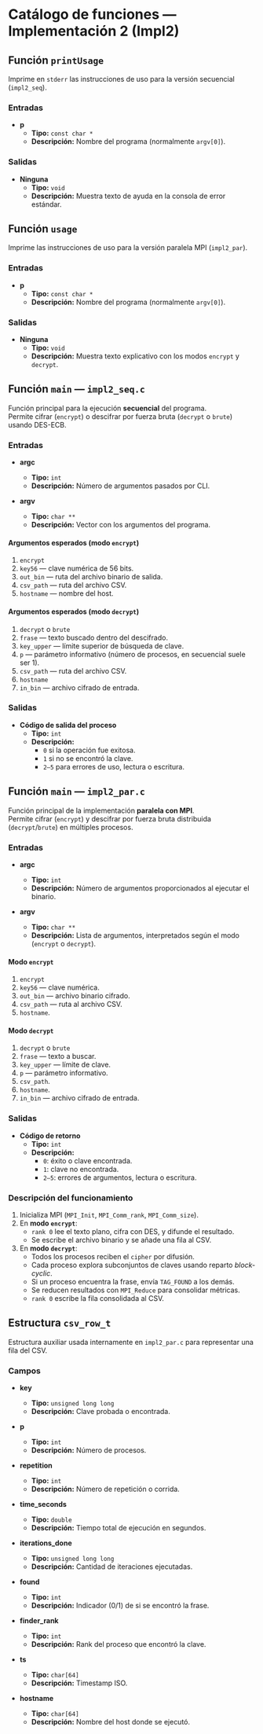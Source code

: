 # Catálogo de funciones — Implementación 2 (Impl2)

## Función `printUsage`

Imprime en `stderr` las instrucciones de uso para la versión secuencial (`impl2_seq`).

### Entradas

- **p**
  - **Tipo:** `const char *`
  - **Descripción:** Nombre del programa (normalmente `argv[0]`).

### Salidas

- **Ninguna**
  - **Tipo:** `void`
  - **Descripción:** Muestra texto de ayuda en la consola de error estándar.

## Función `usage`

Imprime las instrucciones de uso para la versión paralela MPI (`impl2_par`).

### Entradas

- **p**
  - **Tipo:** `const char *`
  - **Descripción:** Nombre del programa (normalmente `argv[0]`).

### Salidas

- **Ninguna**
  - **Tipo:** `void`
  - **Descripción:** Muestra texto explicativo con los modos `encrypt` y `decrypt`.

## Función `main` — `impl2_seq.c`

Función principal para la ejecución **secuencial** del programa.  
Permite cifrar (`encrypt`) o descifrar por fuerza bruta (`decrypt` o `brute`) usando DES-ECB.

### Entradas

- **argc**
  - **Tipo:** `int`
  - **Descripción:** Número de argumentos pasados por CLI.

- **argv**
  - **Tipo:** `char **`
  - **Descripción:** Vector con los argumentos del programa.  

#### Argumentos esperados (modo `encrypt`)

1. `encrypt`
2. `key56` — clave numérica de 56 bits.
3. `out_bin` — ruta del archivo binario de salida.
4. `csv_path` — ruta del archivo CSV.
5. `hostname` — nombre del host.

#### Argumentos esperados (modo `decrypt`)

1. `decrypt` o `brute`
2. `frase` — texto buscado dentro del descifrado.
3. `key_upper` — límite superior de búsqueda de clave.
4. `p` — parámetro informativo (número de procesos, en secuencial suele ser 1).
5. `csv_path` — ruta del archivo CSV.
6. `hostname`
7. `in_bin` — archivo cifrado de entrada.

### Salidas

- **Código de salida del proceso**
  - **Tipo:** `int`
  - **Descripción:**  
    - `0` si la operación fue exitosa.  
    - `1` si no se encontró la clave.  
    - `2–5` para errores de uso, lectura o escritura.

## Función `main` — `impl2_par.c`

Función principal de la implementación **paralela con MPI**.  
Permite cifrar (`encrypt`) y descifrar por fuerza bruta distribuida (`decrypt`/`brute`) en múltiples procesos.

### Entradas

- **argc**
  - **Tipo:** `int`
  - **Descripción:** Número de argumentos proporcionados al ejecutar el binario.

- **argv**
  - **Tipo:** `char **`
  - **Descripción:** Lista de argumentos, interpretados según el modo (`encrypt` o `decrypt`).

#### Modo `encrypt`

1. `encrypt`
2. `key56` — clave numérica.
3. `out_bin` — archivo binario cifrado.
4. `csv_path` — ruta al archivo CSV.
5. `hostname`.

#### Modo `decrypt`

1. `decrypt` o `brute`
2. `frase` — texto a buscar.
3. `key_upper` — límite de clave.
4. `p` — parámetro informativo.
5. `csv_path`.
6. `hostname`.
7. `in_bin` — archivo cifrado de entrada.

### Salidas

- **Código de retorno**
  - **Tipo:** `int`
  - **Descripción:**
    - `0`: éxito o clave encontrada.
    - `1`: clave no encontrada.
    - `2–5`: errores de argumentos, lectura o escritura.

### Descripción del funcionamiento

1. Inicializa MPI (`MPI_Init`, `MPI_Comm_rank`, `MPI_Comm_size`).
2. En **modo `encrypt`**:
   - `rank 0` lee el texto plano, cifra con DES, y difunde el resultado.
   - Se escribe el archivo binario y se añade una fila al CSV.
3. En **modo `decrypt`**:
   - Todos los procesos reciben el `cipher` por difusión.
   - Cada proceso explora subconjuntos de claves usando reparto *block-cyclic*.
   - Si un proceso encuentra la frase, envía `TAG_FOUND` a los demás.
   - Se reducen resultados con `MPI_Reduce` para consolidar métricas.
   - `rank 0` escribe la fila consolidada al CSV.

## Estructura `csv_row_t`

Estructura auxiliar usada internamente en `impl2_par.c` para representar una fila del CSV.

### Campos

- **key**
  - **Tipo:** `unsigned long long`
  - **Descripción:** Clave probada o encontrada.

- **p**
  - **Tipo:** `int`
  - **Descripción:** Número de procesos.

- **repetition**
  - **Tipo:** `int`
  - **Descripción:** Número de repetición o corrida.

- **time_seconds**
  - **Tipo:** `double`
  - **Descripción:** Tiempo total de ejecución en segundos.

- **iterations_done**
  - **Tipo:** `unsigned long long`
  - **Descripción:** Cantidad de iteraciones ejecutadas.

- **found**
  - **Tipo:** `int`
  - **Descripción:** Indicador (0/1) de si se encontró la frase.

- **finder_rank**
  - **Tipo:** `int`
  - **Descripción:** Rank del proceso que encontró la clave.

- **ts**
  - **Tipo:** `char[64]`
  - **Descripción:** Timestamp ISO.

- **hostname**
  - **Tipo:** `char[64]`
  - **Descripción:** Nombre del host donde se ejecutó.
